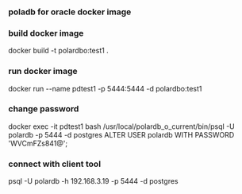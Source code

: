### poladb for oracle docker image


### build docker image

docker build -t polardbo:test1 .

### run docker image
docker run --name pdtest1 -p 5444:5444 -d polardbo:test1

### change password

 docker exec -it pdtest1 bash
 /usr/local/polardb_o_current/bin/psql -U polardb -p 5444 -d postgres
 ALTER USER polardb WITH PASSWORD 'WVCmFZs841@';


 ### connect with client tool
 psql -U polardb -h 192.168.3.19 -p 5444 -d postgres
